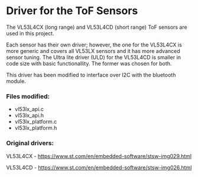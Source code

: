 # Driver for the ToF Sensors

The VL53L4CX (long range) and VL53L4CD (short range) ToF sensors are used in this project.

Each sensor has their own driver; however, the one for the VL53L4CX is more generic and covers all VL53LX sensors and it has more advanced sensor tuning. The Ultra lite driver (ULD) for the VL53L4CD is smaller in code size with basic functionallity. The former was chosen for both.

This driver has been modified to interface over I2C with the bluetooth module. 

### Files modified:
* vl53lx_api.c
* vl53lx_api.h
* vl53lx_platform.c
* vl53lx_platform.h

### Original drivers:

VL53L4CX - https://www.st.com/en/embedded-software/stsw-img029.html

VL53L4CD - https://www.st.com/en/embedded-software/stsw-img026.html
